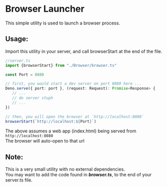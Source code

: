 # Browser Launcher

This simple utility is used to launch a browser process.

## Usage:
Import this utility in your server, and call browserStart at the end of the file. 

```ts
//server.ts
import {browserStart} from "./Browser/browser.ts"

const Port = 8080

// first, you would start a dev server on port 8080 here ...
Deno.serve({ port: port }, (request: Request): Promise<Response> {
   // ...
   // do server stuph
   // ...
})

// then, you will open the browser at `http://localhost:8080`
browserStart(`http://localhost:${Port}`)
```
The above assumes a web app (index.html) being served from `http://localhost:8080`    
The browser will auto-open to that url

## Note:
This is a very small utility with no external dependencies.    
You may want to add the code found in **_browser.ts_**, to the end of your server.ts file. 